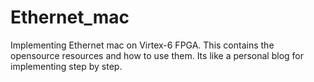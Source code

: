 # Ethernet_mac
Implementing Ethernet mac on Virtex-6 FPGA. This contains the opensource resources and how to use them. Its like a personal blog for implementing step by step.
